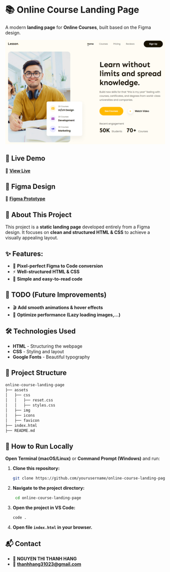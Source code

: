# 📚 Online Course Landing Page

A modern **landing page** for **Online Courses**, built based on the Figma design.

![Project Preview](./assets/img/demo.png)

## 📌 Live Demo
🔗 **[View Live](https://thanhhang31023.github.io/online-course-landing-page/)**

## 🎨 Figma Design
🔗 **[Figma Prototype](https://www.figma.com/proto/Vyto82ebt8E0GoqBtpzGfS/02.-Education-Platform-Website-Easy?node-id=4-2&p=f&m=dev&scaling=min-zoom&content-scaling=fixed&page-id=0%3A1&t=s7XFRuo2TgouXGvJ-1)**

## 📖 About This Project
This project is a **static landing page** developed entirely from a Figma design. It focuses on **clean and structured HTML & CSS** to achieve a visually appealing layout.

## ✨ Features:
- 🎨 **Pixel-perfect Figma to Code conversion**
- ⚡ **Well-structured HTML & CSS**
- 🚀 **Simple and easy-to-read code**

## 🚨 TODO (Future Improvements)
- 🎬 **Add smooth animations & hover effects**
- 🔧 **Optimize performance (Lazy loading images,...)**

## 🛠️ Technologies Used
- **HTML** - Structuring the webpage
- **CSS** - Styling and layout
- **Google Fonts** - Beautiful typography


## 📂 Project Structure
```plaintext
online-course-landing-page
├── assets
│   ├── css
│   │   ├── reset.css
│   │   ├── styles.css
│   ├── img
│   ├── icons
│   ├── favicon
├── index.html
├── README.md
```

## 🚀 How to Run Locally

**Open** **Terminal (macOS/Linux)** or **Command Prompt (Windows)** and run:
 
1. **Clone this repository:**
   ```sh
   git clone https://github.com/yourusername/online-course-landing-page.git
   ```
2. **Navigate to the project directory:**
   ```sh
    cd online-course-landing-page
   ```
3. **Open the project in VS Code:**
   ```sh
   code .
   ```
4. **Open file `index.html` in your browser.**

## 📬 Contact
- 👤 **NGUYEN THI THANH HANG**
- 📧 **thanhhang31023@gmail.com**
